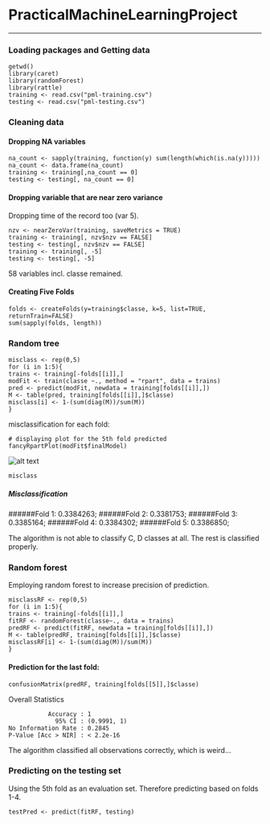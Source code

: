 # PracticalMachineLearningProject
---
### Loading packages and Getting data
```{r, eval=F}
getwd()
library(caret)
library(randomForest)
library(rattle)
training <- read.csv("pml-training.csv")
testing <- read.csv("pml-testing.csv")
````
### Cleaning data
#### Dropping NA variables
```{r, eval=F}
na_count <- sapply(training, function(y) sum(length(which(is.na(y)))))
na_count <- data.frame(na_count)
training <- training[,na_count == 0]
testing <- testing[, na_count == 0]
```
#### Dropping variable that are near zero variance
Dropping time of the record too (var 5).
```{r, eval=F}
nzv <- nearZeroVar(training, saveMetrics = TRUE)
training <- training[, nzv$nzv == FALSE]
testing <- testing[, nzv$nzv == FALSE]
training <- training[, -5]
testing <- testing[, -5]
```
58 variables incl. classe remained.

#### Creating Five Folds
```{r, eval=F}
folds <- createFolds(y=training$classe, k=5, list=TRUE, returnTrain=FALSE)
sum(sapply(folds, length))
```
### Random tree
```{r, eval=F}
misclass <- rep(0,5)
for (i in 1:5){
trains <- training[-folds[[i]],]
modFit <- train(classe ~., method = "rpart", data = trains)
pred <- predict(modFit, newdata = training[folds[[i]],])
M <- table(pred, training[folds[[i]],]$classe)
misclass[i] <- 1-(sum(diag(M))/sum(M))
}
```
misclassification for each fold:
```{r, cache = T, eval=FALSE}
# displaying plot for the 5th fold predicted
fancyRpartPlot(modFit$finalModel)
```
![alt text](http://s23.postimg.org/6yq0djijf/tree.png)
```{r, cache = T, eval=FALSE}
misclass
```
##### Misclassification
######Fold 1: 0.3384263;
######Fold 2: 0.3381753;
######Fold 3: 0.3385164;
######Fold 4: 0.3384302;
######Fold 5: 0.3386850;

The algorithm is not able to classify C, D classes at all. The rest is classified properly.


### Random forest
Employing random forest to increase precision of prediction.
```{r, eval=F}
misclassRF <- rep(0,5)
for (i in 1:5){
trains <- training[-folds[[i]],]
fitRF <- randomForest(classe~., data = trains)
predRF <- predict(fitRF, newdata = training[folds[[i]],])
M <- table(predRF, training[folds[[i]],]$classe)
misclassRF[i] <- 1-(sum(diag(M))/sum(M))
}
```
#### Prediction for the last fold:
```{r, eval=F}
confusionMatrix(predRF, training[folds[[5]],]$classe)
```
Overall Statistics
                                     
               Accuracy : 1          
                 95% CI : (0.9991, 1)
    No Information Rate : 0.2845     
    P-Value [Acc > NIR] : < 2.2e-16 

The algorithm classified all observations correctly, which is weird...

### Predicting on the testing set
Using the 5th fold as an evaluation set. Therefore predicting based on folds 1-4.
```{r, eval=F}
testPred <- predict(fitRF, testing)
```
